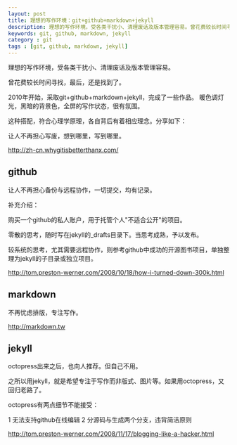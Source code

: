 ```yaml
---
layout: post
title: 理想的写作环境：git+github+markdown+jekyll
description: 理想的写作环境，受各类干扰小、清理废话及版本管理容易。曾花费较长时间寻找，最后，还是找到了。采取git+github+markdown+jekyll
keywords: git, github, markdown, jekyll
category : git
tags : [git, github, markdown, jekyll]
---
```


理想的写作环境，受各类干扰小、清理废话及版本管理容易。

曾花费较长时间寻找，最后，还是找到了。

2010年开始，采取git+github+markdown+jekyll，完成了一些作品。
暖色调灯光，黑暗的背景色，全屏的写作状态，很有氛围。

这种搭配，符合心理学原理，各自背后有着相应理念。分享如下：

让人不再担心写废，想到哪里，写到哪里。

<http://zh-cn.whygitisbetterthanx.com/>

## github

让人不再担心备份与远程协作，一切提交，均有记录。

补充介绍：

购买一个github的私人账户，用于托管个人"不适合公开"的项目。

零散的思考，随时写在jekyll的_drafts目录下。当思考成熟，予以发布。

较系统的思考，尤其需要远程协作，则参考github中成功的开源图书项目，单独整理为jekyll的子目录或独立项目。

<http://tom.preston-werner.com/2008/10/18/how-i-turned-down-300k.html>

## markdown

不再忧虑排版，专注写作。

<http://markdown.tw>

## jekyll

octopress出来之后，也向人推荐。但自己不用。

之所以用jekyll，就是希望专注于写作而非版式、图片等。如果用octopress，又回归老路了。

octopress有两点细节不能接受：

1 无法支持github在线编辑
2 分源码与生成两个分支，违背简洁原则

<http://tom.preston-werner.com/2008/11/17/blogging-like-a-hacker.html>

